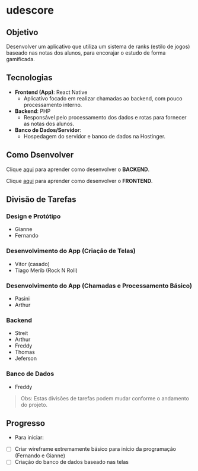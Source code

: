 
# udescore

## Objetivo
Desenvolver um aplicativo que utiliza um sistema de ranks (estilo de jogos) baseado nas notas dos alunos, para encorajar o estudo de forma gamificada.

## Tecnologias
- **Frontend (App)**: React Native
  - Aplicativo focado em realizar chamadas ao backend, com pouco processamento interno.
- **Backend**: PHP
  - Responsável pelo processamento dos dados e rotas para fornecer as notas dos alunos.
- **Banco de Dados/Servidor**:
  - Hospedagem do servidor e banco de dados na Hostinger.

## Como Dsenvolver

Clique [aqui](/backend/README.md) para aprender como desenvolver o **BACKEND**.

Clique [aqui](/frontend/README.md) para aprender como desenvolver o **FRONTEND**.

## Divisão de Tarefas

### Design e Protótipo
- Gianne
- Fernando

### Desenvolvimento do App (Criação de Telas)
- Vitor (casado)
- Tiago Merib (Rock N Roll)

### Desenvolvimento do App (Chamadas e Processamento Básico)
- Pasini
- Arthur

### Backend
- Streit
- Arthur
- Freddy
- Thomas
- Jeferson

### Banco de Dados
- Freddy

> Obs: Estas divisões de tarefas podem mudar conforme o andamento do projeto.

## Progresso
- Para iniciar:
- [ ] Criar wireframe extremamente básico para início da programação (Fernando e Gianne)
- [ ] Criação do banco de dados baseado nas telas

